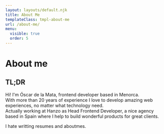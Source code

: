 ```yaml
---
layout: layouts/default.njk
title: About Me
templateClass: tmpl-about-me
url: /about-me/
menu:
  visible: true
  order: 5
---
```


# About me

## TL;DR

<p>Hi! I'm Óscar de la Mata, frontend developer based in Menorca.<br>
With more than 20 years of experience I love to develop amazing web experiences, no matter what technology need.<br>
Actually working at Hanzo as Head Frontend Developer, a nice agency based in Spain where I help to build wonderful products for great clients.<br/>


<p> I hate writting resumes and aboutmes.</p>